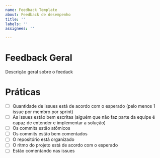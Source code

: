 ```yaml
---
name: Feedback Template
about: Feedback de desempenho
title: ''
labels: ''
assignees: ''

---
```


# Feedback Geral
 Descrição geral sobre o feedack

# Práticas
- [ ] Quantidade de issues está de acordo com o esperado (pelo menos 1 issue por membro por sprint)
- [ ] As issues estão bem escritas (alguém que não faz parte da equipe é capaz de entender e implementar a solução)
- [ ] Os commits estão atômicos
- [ ] Os commits estão bem comentados
- [ ] O repositório está organizado
- [ ] O ritmo do projeto está de acordo com o esperado
- [ ] Estão comentando nas issues
